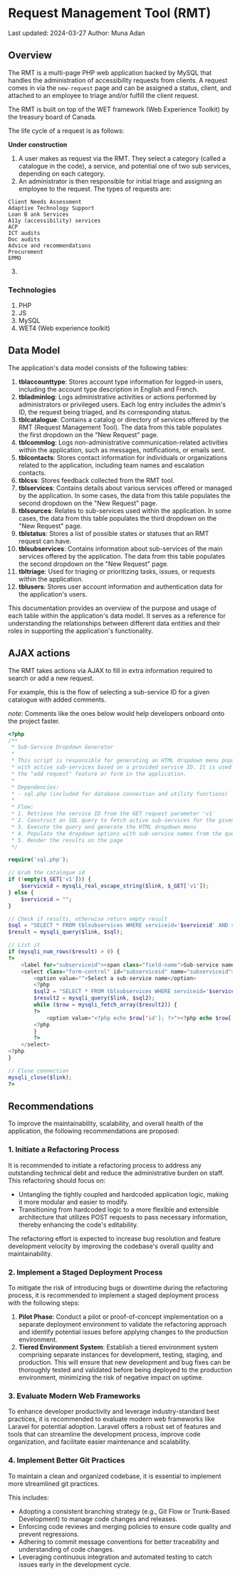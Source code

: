 # Request Management Tool (RMT)
Last updated: 2024-03-27
Author: Muna Adan

## Overview
The RMT is a multi-page PHP web application backed by MySQL that handles the administration of accessibility requests from clients. A request comes in via the `new-request` page and can be assigned a status, client, and attached to an employee to triage and/or fulfill the client request.

The RMT is built on top of the WET framework (Web Experience Toolkit) by the treasury board of Canada.

The life cycle of a request is as follows:

**Under construction**

1. A user makes as request via the RMT. They select a category (called a catalogue in the code), a service, and potential one of two sub services, depending on each category.
2. An administrator is then responsible for initial triage and assigning an employee to the request. The types of requests are:
```
Client Needs Assessment
Adaptive Technology Support
Loan B ank Services
A11y (accessibility) services
ACP
ICT audits
Doc audits
Advice and recommendations
Procurement
EPMO
```
3.

### Technologies
1. PHP
2. JS
3. MySQL
4. WET4 (Web experience toolkit)

## Data Model

The application's data model consists of the following tables:

1.  **tblaccounttype**: Stores account type information for logged-in users, including the account type description in English and French.
2.  **tbladminlog**: Logs administrative activities or actions performed by administrators or privileged users. Each log entry includes the admin's ID, the request being triaged, and its corresponding status.
3.  **tblcatalogue**: Contains a catalog or directory of services offered by the RMT (Request Management Tool). The data from this table populates the first dropdown on the "New Request" page.
4.  **tblcommlog**: Logs non-administrative communication-related activities within the application, such as messages, notifications, or emails sent.
5.  **tblcontacts**: Stores contact information for individuals or organizations related to the application, including team names and escalation contacts.
6.  **tblcss**: Stores feedback collected from the RMT tool.
7.  **tblservices**: Contains details about various services offered or managed by the application. In some cases, the data from this table populates the second dropdown on the "New Request" page.
8.  **tblsources**: Relates to sub-services used within the application. In some cases, the data from this table populates the third dropdown on the "New Request" page.
9.  **tblstatus**: Stores a list of possible states or statuses that an RMT request can have.
10.  **tblsubservices**: Contains information about sub-services of the main services offered by the application. The data from this table populates the second dropdown on the "New Request" page.
11.  **tbltriage**: Used for triaging or prioritizing tasks, issues, or requests within the application.
12.  **tblusers**: Stores user account information and authentication data for the application's users.

This documentation provides an overview of the purpose and usage of each table within the application's data model. It serves as a reference for understanding the relationships between different data entities and their roles in supporting the application's functionality.

## AJAX actions

The RMT takes actions via AJAX to fill in extra information required to search or add a new request.

For example, this is the flow of selecting a sub-service ID for a given catalogue with added comments.

*note*: Comments like the ones below would help developers onboard onto the project faster.

```php
<?php
/**
 * Sub-Service Dropdown Generator
 *
 * This script is responsible for generating an HTML dropdown menu populated
 * with active sub-services based on a provided service ID. It is used as part of
 * the "add request" feature or form in the application.
 *
 * Dependencies:
 * - sql.php (included for database connection and utility functions)
 *
 * Flow:
 * 1. Retrieve the service ID from the GET request parameter 'v1'
 * 2. Construct an SQL query to fetch active sub-services for the given service ID
 * 3. Execute the query and generate the HTML dropdown menu
 * 4. Populate the dropdown options with sub-service names from the query results
 * 5. Render the results on the page
 */

require('sql.php');

// Grab the catalogue id
if (!empty($_GET['v1'])) {
    $serviceid = mysqli_real_escape_string($link, $_GET['v1']);
} else {
    $serviceid = "";
}

// Check if results, otherwise return empty result
$sql = "SELECT * FROM tblsubservices WHERE serviceid='$serviceid' AND status='1' ORDER BY nameen ASC";
$result = mysqli_query($link, $sql);

// List it
if (mysqli_num_rows($result) > 0) {
?>
    <label for="subserviceid"><span class="field-name">Sub-service name:</span></label>
    <select class="form-control" id="subserviceid" name="subserviceid">
        <option value="">Select a sub-service name</option>
        <?php
        $sql2 = "SELECT * FROM tblsubservices WHERE serviceid='$serviceid' AND status='1' ORDER BY nameen ASC";
        $result2 = mysqli_query($link, $sql2);
        while ($row = mysqli_fetch_array($result2)) {
        ?>
            <option value="<?php echo $row['id']; ?>"><?php echo $row['nameen']; ?></option>
        <?php
        }
        ?>
    </select>
<?php
}

// Close connection
mysqli_close($link);
?>
```

## Recommendations

To improve the maintainability, scalability, and overall health of the application, the following recommendations are proposed:

### 1. Initiate a Refactoring Process

It is recommended to initiate a refactoring process to address any outstanding technical debt and reduce the administrative burden on staff. This refactoring should focus on:

-   Untangling the tightly coupled and hardcoded application logic, making it more modular and easier to modify.
-   Transitioning from hardcoded logic to a more flexible and extensible architecture that utilizes POST requests to pass necessary information, thereby enhancing the code's editability.

The refactoring effort is expected to increase bug resolution and feature development velocity by improving the codebase's overall quality and maintainability.

### 2. Implement a Staged Deployment Process

To mitigate the risk of introducing bugs or downtime during the refactoring process, it is recommended to implement a staged deployment process with the following steps:

1.  **Pilot Phase**: Conduct a pilot or proof-of-concept implementation on a separate deployment environment to validate the refactoring approach and identify potential issues before applying changes to the production environment.
2.  **Tiered Environment System**: Establish a tiered environment system comprising separate instances for development, testing, staging, and production. This will ensure that new development and bug fixes can be thoroughly tested and validated before being deployed to the production environment, minimizing the risk of negative impact on uptime.

### 3. Evaluate Modern Web Frameworks

To enhance developer productivity and leverage industry-standard best practices, it is recommended to evaluate modern web frameworks like Laravel for potential adoption. Laravel offers a robust set of features and tools that can streamline the development process, improve code organization, and facilitate easier maintenance and scalability.

### 4. Implement Better Git Practices

To maintain a clean and organized codebase, it is essential to implement more streamlined git practices.

This includes:

-   Adopting a consistent branching strategy (e.g., Git Flow or Trunk-Based Development) to manage code changes and releases.
-   Enforcing code reviews and merging policies to ensure code quality and prevent regressions.
-   Adhering to commit message conventions for better traceability and understanding of code changes.
-   Leveraging continuous integration and automated testing to catch issues early in the development cycle.
